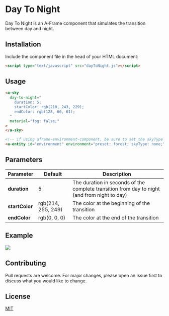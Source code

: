 # Day To Night

Day To Night is an A-Frame component that simulates the transition between day and night.

## Installation

Include the component file in the head of your HTML document:

```html
<script type="text/javascript" src="dayToNight.js"></script>
```

## Usage

```html
<a-sky 
  day-to-night="
    duration: 5; 
    startColor: rgb(210, 243, 229); 
    endColor: rgb(128, 66, 61);
  " 
  material="fog: false;"
>
</a-sky>

<!-- if using aframe-environment-component, be sure to set the skyType to 'none' -->
<a-entity id="environment" environment="preset: forest; skyType: none;"></a-entity>

```

## Parameters

| Parameter   | Default | Description |
|-------------|---------|-------------|
| **duration**  | 5    | The duration in seconds of the complete transition from day to night (and from night to day)|
| **startColor**      | rgb(214, 255, 249)  | The color at the beginning of the transition|
| **endColor**        | rgb(0, 0, 0)       | The color at the end of the transition|

## Example

![](day-to-night.gif)

## Contributing
Pull requests are welcome. For major changes, please open an issue first to discuss what you would like to change.


## License
[MIT](https://choosealicense.com/licenses/mit/)
